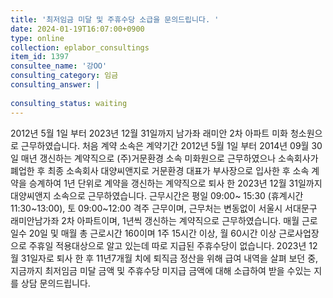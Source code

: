 ```yaml
---
title: '최저임금 미달 및 주휴수당 소급을 문의드립니다. '
date: 2024-01-19T16:07:00+0900
type: online
collection: eplabor_consultings
item_id: 1397
consultee_name: '강OO'
consulting_category: 임금
consulting_answer: |
    
consulting_status: waiting
---
```


2012년 5월 1일 부터 2023년 12월 31일까지 남가좌 래미안 2차 아파트 미화 청소원으로 근무하였습니다.
처음 계약 소속은 계약기간 2012년 5월 1일 부터 2014년 09월 30일 매년 갱신하는 계약직으로 (주)거문환경 소속 미화원으로 근무하였으나 소속회사가 폐업한 후 최종 소속회사 대양씨앤지로 거문환경 대표가 부사장으로 입사한 후 소속 계약을 승계하여 1년 단위로 계약을 갱신하는 계약직으로 퇴사 한 2023년 12월 31일까지 대양씨앤지 소속으로 근무하였습니다. 
근무시간은 평일 09:00~ 15:30 (휴계시간 11:30~13:00), 토 09:00~12:00 격주 근무이며, 근무처는 변동없이 서울시 서대문구 래미안남가좌 2차 아파트이며, 1년씩 갱신하는 계약직으로 근무하였습니다.  매월 근로일수 20일 및 매월 총 근로시간 160이며 1주 15시간 이상, 월 60시간 이상 근로사업장으로 주휴일 적용대상으로 알고 있는데 따로 지급된 주휴수당이 없습니다. 
2023년 12월 31일자로 퇴사 한 후 11년7개월 치에 퇴직금 정산을 위해 급여 내역을 살펴 보던 중, 지금까지 최저임금 미달 금액 및 주휴수당 미지급 금액에 대해 소급하여 받을 수있는 지를 상담 문의드립니다. 
